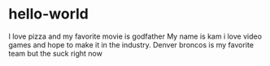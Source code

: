 # hello-world
I love pizza and my favorite movie is godfather 
My name is kam i love video games and hope to make it in the industry.
Denver broncos is my favorite team but the suck right now
